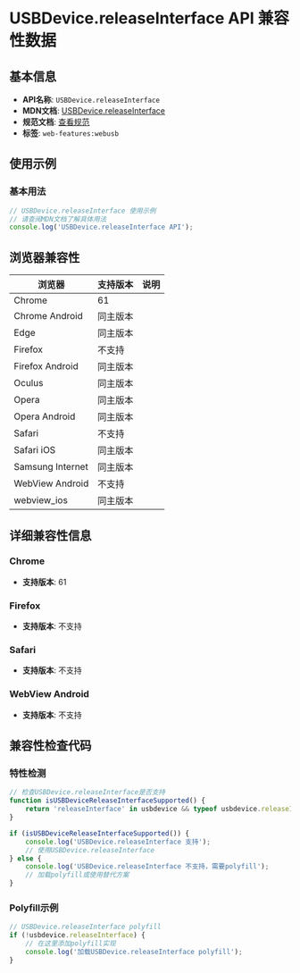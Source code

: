 # USBDevice.releaseInterface API 兼容性数据

## 基本信息

- **API名称**: `USBDevice.releaseInterface`
- **MDN文档**: [USBDevice.releaseInterface](https://developer.mozilla.org/docs/Web/API/USBDevice/releaseInterface)
- **规范文档**: [查看规范](https://wicg.github.io/webusb/#dom-usbdevice-releaseinterface)
- **标签**: `web-features:webusb`

## 使用示例

### 基本用法

```javascript
// USBDevice.releaseInterface 使用示例
// 请查阅MDN文档了解具体用法
console.log('USBDevice.releaseInterface API');
```

## 浏览器兼容性

| 浏览器 | 支持版本 | 说明 |
|--------|----------|------|
| Chrome | 61 |  |
| Chrome Android | 同主版本 |  |
| Edge | 同主版本 |  |
| Firefox | 不支持 |  |
| Firefox Android | 同主版本 |  |
| Oculus | 同主版本 |  |
| Opera | 同主版本 |  |
| Opera Android | 同主版本 |  |
| Safari | 不支持 |  |
| Safari iOS | 同主版本 |  |
| Samsung Internet | 同主版本 |  |
| WebView Android | 不支持 |  |
| webview_ios | 同主版本 |  |

## 详细兼容性信息

### Chrome

- **支持版本**: 61

### Firefox

- **支持版本**: 不支持

### Safari

- **支持版本**: 不支持

### WebView Android

- **支持版本**: 不支持

## 兼容性检查代码

### 特性检测

```javascript
// 检查USBDevice.releaseInterface是否支持
function isUSBDeviceReleaseInterfaceSupported() {
    return 'releaseInterface' in usbdevice && typeof usbdevice.releaseInterface === 'function';
}

if (isUSBDeviceReleaseInterfaceSupported()) {
    console.log('USBDevice.releaseInterface 支持');
    // 使用USBDevice.releaseInterface
} else {
    console.log('USBDevice.releaseInterface 不支持，需要polyfill');
    // 加载polyfill或使用替代方案
}
```

### Polyfill示例

```javascript
// USBDevice.releaseInterface polyfill
if (!usbdevice.releaseInterface) {
    // 在这里添加polyfill实现
    console.log('加载USBDevice.releaseInterface polyfill');
}
```

